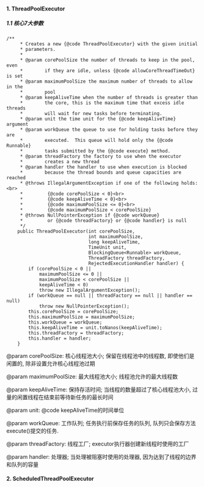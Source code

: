 #### 1. ThreadPoolExecutor

##### 1.1 核心7大参数

```
/**
     * Creates a new {@code ThreadPoolExecutor} with the given initial
     * parameters.
     *
     * @param corePoolSize the number of threads to keep in the pool, even
     *        if they are idle, unless {@code allowCoreThreadTimeOut} is set
     * @param maximumPoolSize the maximum number of threads to allow in the
     *        pool
     * @param keepAliveTime when the number of threads is greater than
     *        the core, this is the maximum time that excess idle threads
     *        will wait for new tasks before terminating.
     * @param unit the time unit for the {@code keepAliveTime} argument
     * @param workQueue the queue to use for holding tasks before they are
     *        executed.  This queue will hold only the {@code Runnable}
     *        tasks submitted by the {@code execute} method.
     * @param threadFactory the factory to use when the executor
     *        creates a new thread
     * @param handler the handler to use when execution is blocked
     *        because the thread bounds and queue capacities are reached
     * @throws IllegalArgumentException if one of the following holds:<br>
     *         {@code corePoolSize < 0}<br>
     *         {@code keepAliveTime < 0}<br>
     *         {@code maximumPoolSize <= 0}<br>
     *         {@code maximumPoolSize < corePoolSize}
     * @throws NullPointerException if {@code workQueue}
     *         or {@code threadFactory} or {@code handler} is null
     */
    public ThreadPoolExecutor(int corePoolSize,
                              int maximumPoolSize,
                              long keepAliveTime,
                              TimeUnit unit,
                              BlockingQueue<Runnable> workQueue,
                              ThreadFactory threadFactory,
                              RejectedExecutionHandler handler) {
        if (corePoolSize < 0 ||
            maximumPoolSize <= 0 ||
            maximumPoolSize < corePoolSize ||
            keepAliveTime < 0)
            throw new IllegalArgumentException();
        if (workQueue == null || threadFactory == null || handler == null)
            throw new NullPointerException();
        this.corePoolSize = corePoolSize;
        this.maximumPoolSize = maximumPoolSize;
        this.workQueue = workQueue;
        this.keepAliveTime = unit.toNanos(keepAliveTime);
        this.threadFactory = threadFactory;
        this.handler = handler;
    }
```

@param corePoolSize: 核心线程池大小; 保留在线程池中的线程数, 即使他们是闲置的, 除非设置允许核心线程池过期

@param maximumPoolSize: 最大线程池大小; 线程池允许的最大线程数

@param keepAliveTime: 保持存活时间; 当线程的数量超过了核心线程池大小, 过量的闲置线程在结束前等待新任务的最长时间

@param unit: @code keepAliveTime的时间单位

@param workQueue: 工作队列; 任务执行前保存任务的队列, 队列只会保存方法execute()提交的任务.

@param threadFactory: 线程工厂; executor执行器创建新线程时使用的工厂

@param handler: 处理器; 当处理被阻塞时使用的处理器, 因为达到了线程的边界和队列的容量



#### 2. ScheduledThreadPoolExecutor